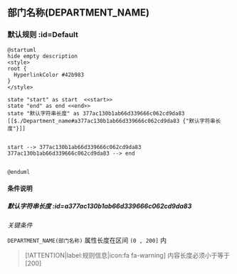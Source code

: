 ## 部门名称(DEPARTMENT_NAME) <!-- {docsify-ignore-all} -->

   

### 默认规则 :id=Default

```plantuml
@startuml
hide empty description
<style>
root {
  HyperlinkColor #42b983
}
</style>

state "start" as start  <<start>>
state "end" as end <<end>>
state "默认字符串长度" as 377ac130b1ab66d339666c062cd9da83 [[$./Department_name#a377ac130b1ab66d339666c062cd9da83 {"默认字符串长度"}]]


start --> 377ac130b1ab66d339666c062cd9da83 
377ac130b1ab66d339666c062cd9da83 --> end 


@enduml
```

#### 条件说明

##### 默认字符串长度 :id=a377ac130b1ab66d339666c062cd9da83


*关键条件*


`DEPARTMENT_NAME(部门名称)` 属性长度在区间 `(0 , 200]` 内

> [!ATTENTION|label:规则信息|icon:fa fa-warning]
> 内容长度必须小于等于[200]







